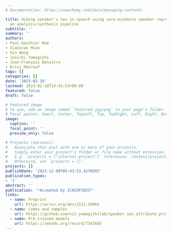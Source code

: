 ```yaml
---
# Documentation: https://wowchemy.com/docs/managing-content/

title: Hiding speaker's sex in speech using zero-evidence speaker representation in
  an analysis/synthesis pipeline
subtitle: ''
summary: ''
authors:
- Paul-Gauthier Noé
- Xiaoxiao Miao
- Xin Wang
- Junichi Yamagishi
- Jean-François Bonastre
- Driss Matrouf
tags: []
categories: []
date: '2023-02-18'
lastmod: 2023-02-18T14:43:53+09:00
featured: false
draft: false

# Featured image
# To use, add an image named `featured.jpg/png` to your page's folder.
# Focal points: Smart, Center, TopLeft, Top, TopRight, Left, Right, BottomLeft, Bottom, BottomRight.
image:
  caption: ''
  focal_point: ''
  preview_only: false

# Projects (optional).
#   Associate this post with one or more of your projects.
#   Simply enter your project's folder or file name without extension.
#   E.g. `projects = ["internal-project"]` references `content/project/deep-learning/index.md`.
#   Otherwise, set `projects = []`.
projects: []
publishDate: '2022-12-08T05:43:53.427050Z'
publication_types:
- '1'
abstract: ''
publication: '*Accepted by ICASSP2023*'
links:
  - name: Preprint
    url: https://arxiv.org/abs/2211.16065
  - name: Codes and samples
    url: https://github.com/nii-yamagishilab/speaker_sex_attribute_privacy
  - name: Pre-trained models
    url: https://zenodo.org/record/7347685
---
```

